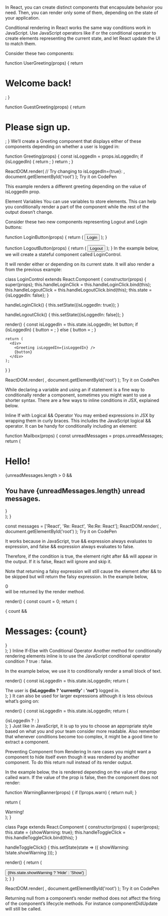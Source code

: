 In React, you can create distinct components that encapsulate behavior you need. Then, you can render only some of them, depending on the state of your application.

Conditional rendering in React works the same way conditions work in JavaScript. Use JavaScript operators like if or the conditional operator to create elements representing the current state, and let React update the UI to match them.

Consider these two components:

function UserGreeting(props) {
  return <h1>Welcome back!</h1>;
}

function GuestGreeting(props) {
  return <h1>Please sign up.</h1>;
}
We’ll create a Greeting component that displays either of these components depending on whether a user is logged in:

function Greeting(props) {
  const isLoggedIn = props.isLoggedIn;
  if (isLoggedIn) {
    return <UserGreeting />;
  }
  return <GuestGreeting />;
}

ReactDOM.render(
  // Try changing to isLoggedIn={true}:
  <Greeting isLoggedIn={false} />,
  document.getElementById('root')
);
Try it on CodePen

This example renders a different greeting depending on the value of isLoggedIn prop.

Element Variables
You can use variables to store elements. This can help you conditionally render a part of the component while the rest of the output doesn’t change.

Consider these two new components representing Logout and Login buttons:

function LoginButton(props) {
  return (
    <button onClick={props.onClick}>
      Login
    </button>
  );
}

function LogoutButton(props) {
  return (
    <button onClick={props.onClick}>
      Logout
    </button>
  );
}
In the example below, we will create a stateful component called LoginControl.

It will render either <LoginButton /> or <LogoutButton /> depending on its current state. It will also render a <Greeting /> from the previous example:

class LoginControl extends React.Component {
  constructor(props) {
    super(props);
    this.handleLoginClick = this.handleLoginClick.bind(this);
    this.handleLogoutClick = this.handleLogoutClick.bind(this);
    this.state = {isLoggedIn: false};
  }

  handleLoginClick() {
    this.setState({isLoggedIn: true});
  }

  handleLogoutClick() {
    this.setState({isLoggedIn: false});
  }

  render() {
    const isLoggedIn = this.state.isLoggedIn;
    let button;
    if (isLoggedIn) {
      button = <LogoutButton onClick={this.handleLogoutClick} />;
    } else {
      button = <LoginButton onClick={this.handleLoginClick} />;
    }

    return (
      <div>
        <Greeting isLoggedIn={isLoggedIn} />
        {button}
      </div>
    );
  }
}

ReactDOM.render(
  <LoginControl />,
  document.getElementById('root')
);
Try it on CodePen

While declaring a variable and using an if statement is a fine way to conditionally render a component, sometimes you might want to use a shorter syntax. There are a few ways to inline conditions in JSX, explained below.

Inline If with Logical && Operator
You may embed expressions in JSX by wrapping them in curly braces. This includes the JavaScript logical && operator. It can be handy for conditionally including an element:

function Mailbox(props) {
  const unreadMessages = props.unreadMessages;
  return (
    <div>
      <h1>Hello!</h1>
      {unreadMessages.length > 0 &&
        <h2>
          You have {unreadMessages.length} unread messages.
        </h2>
      }
    </div>
  );
}

const messages = ['React', 'Re: React', 'Re:Re: React'];
ReactDOM.render(
  <Mailbox unreadMessages={messages} />,
  document.getElementById('root')
);
Try it on CodePen

It works because in JavaScript, true && expression always evaluates to expression, and false && expression always evaluates to false.

Therefore, if the condition is true, the element right after && will appear in the output. If it is false, React will ignore and skip it.

Note that returning a falsy expression will still cause the element after && to be skipped but will return the falsy expression. In the example below, <div>0</div> will be returned by the render method.

render() {
  const count = 0;
  return (
    <div>
      { count && <h1>Messages: {count}</h1>}
    </div>
  );
}
Inline If-Else with Conditional Operator
Another method for conditionally rendering elements inline is to use the JavaScript conditional operator condition ? true : false.

In the example below, we use it to conditionally render a small block of text.

render() {
  const isLoggedIn = this.state.isLoggedIn;
  return (
    <div>
      The user is <b>{isLoggedIn ? 'currently' : 'not'}</b> logged in.
    </div>
  );
}
It can also be used for larger expressions although it is less obvious what’s going on:

render() {
  const isLoggedIn = this.state.isLoggedIn;
  return (
    <div>
      {isLoggedIn
        ? <LogoutButton onClick={this.handleLogoutClick} />
        : <LoginButton onClick={this.handleLoginClick} />
      }
    </div>
  );
}
Just like in JavaScript, it is up to you to choose an appropriate style based on what you and your team consider more readable. Also remember that whenever conditions become too complex, it might be a good time to extract a component.

Preventing Component from Rendering
In rare cases you might want a component to hide itself even though it was rendered by another component. To do this return null instead of its render output.

In the example below, the <WarningBanner /> is rendered depending on the value of the prop called warn. If the value of the prop is false, then the component does not render:

function WarningBanner(props) {
  if (!props.warn) {
    return null;
  }

  return (
    <div className="warning">
      Warning!
    </div>
  );
}

class Page extends React.Component {
  constructor(props) {
    super(props);
    this.state = {showWarning: true};
    this.handleToggleClick = this.handleToggleClick.bind(this);
  }

  handleToggleClick() {
    this.setState(state => ({
      showWarning: !state.showWarning
    }));
  }

  render() {
    return (
      <div>
        <WarningBanner warn={this.state.showWarning} />
        <button onClick={this.handleToggleClick}>
          {this.state.showWarning ? 'Hide' : 'Show'}
        </button>
      </div>
    );
  }
}

ReactDOM.render(
  <Page />,
  document.getElementById('root')
);
Try it on CodePen

Returning null from a component’s render method does not affect the firing of the component’s lifecycle methods. For instance componentDidUpdate will still be called.